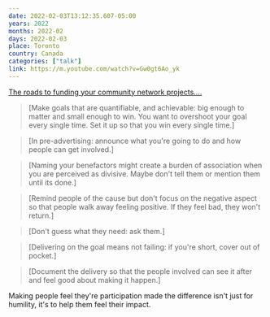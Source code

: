 ```yaml
---
date: 2022-02-03T13:12:35.607-05:00
years: 2022
months: 2022-02
days: 2022-02-03
place: Toronto
country: Canada
categories: ["talk"]
link: https://m.youtube.com/watch?v=Gw0gt6Ao_yk
---
```

[The roads to funding your community network projects....](https://m.youtube.com/watch?v=Gw0gt6Ao_yk)

> [Make goals that are quantifiable, and achievable: big enough to matter and small enough to win. You want to overshoot your goal every single time. Set it up so that you win every single time.]

> [In pre-advertising: announce what you're going to do and how people can get involved.]

> [Naming your benefactors might create a burden of association when you are perceived as divisive. Maybe don't tell them or mention them until its done.]

> [Remind people of the cause but don't focus on the negative aspect so that people walk away feeling positive. If they feel bad, they won't return.]

> [Don't guess what they need: ask them.]

> [Delivering on the goal means not failing: if you're short, cover out of pocket.]

> [Document the delivery so that the people involved can see it after and feel good about making it happen.]

Making people feel they're participation made the difference isn't just for humility, it's to help them feel their impact.
